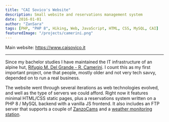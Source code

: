 ```yaml
---
title: "CAI Sovico's Website"
description: Small website and reservations management system
date: 2016-01-01
author: "ZanSara"
tags: [PHP, "PHP 8", Hiking, Web, JavaScript, HTML, CSS, MySQL, CAI]
featuredImage: "/projects/camerini.png"
---
```


Main website: https://www.caisovico.it

---

Since my bachelor studies I have maintained the IT infrastructure of an alpine hut, [Rifugio M. Del Grande - R. Camerini](https://maps.app.goo.gl/PwdVC82VHwdPZJDE6). I count this as my first important project, one that people, mostly older and not very tech savvy, depended on to run a real business.

The website went through several iterations as web technologies evolved, and well as the type of servers we could afford. Right now it features minimal HTML/CSS static pages, plus a reservations system written on a PHP 8 / MySQL backend with a vanilla JS frontend. It also includes an FTP server that supports a couple of [ZanzoCams](/projects/zanzocam/) and a [weather monitoring station](http://www.meteoproject.it/ftp/stazioni/caisovico/).